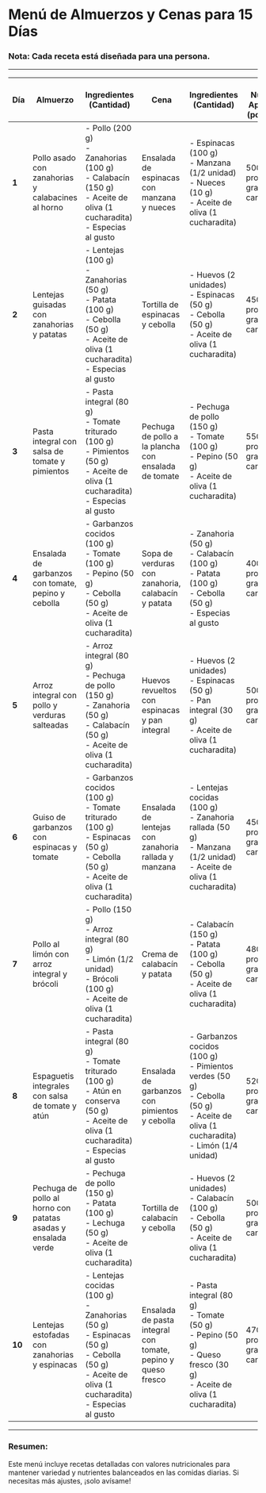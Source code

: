 
# Menú de Almuerzos y Cenas para 15 Días

### **Nota:** Cada receta está diseñada para una persona.

---

| **Día** | **Almuerzo**                                                               | **Ingredientes (Cantidad)**                                                                                                                                                      | **Cena**                                                                              | **Ingredientes (Cantidad)**                                                                                                                              | **Valor Nutricional Aproximado (por comida)**        |
|---------|----------------------------------------------------------------------------|----------------------------------------------------------------------------------------------------------------------------------------------------------------------------------|--------------------------------------------------------------------------------------|-----------------------------------------------------------------------------------------------------------------------------------------------------------|-----------------------------------------------------|
| **1**   | Pollo asado con zanahorias y calabacines al horno                          | - Pollo (200 g) <br> - Zanahorias (100 g) <br> - Calabacín (150 g) <br> - Aceite de oliva (1 cucharadita) <br> - Especias al gusto                                                | Ensalada de espinacas con manzana y nueces                                           | - Espinacas (100 g) <br> - Manzana (1/2 unidad) <br> - Nueces (10 g) <br> - Aceite de oliva (1 cucharadita)                                              | 500 kcal, 40g proteína, 20g grasa, 45g carbohidratos |
| **2**   | Lentejas guisadas con zanahorias y patatas                                 | - Lentejas (100 g) <br> - Zanahorias (50 g) <br> - Patata (100 g) <br> - Cebolla (50 g) <br> - Aceite de oliva (1 cucharadita) <br> - Especias al gusto                           | Tortilla de espinacas y cebolla                                                      | - Huevos (2 unidades) <br> - Espinacas (50 g) <br> - Cebolla (50 g) <br> - Aceite de oliva (1 cucharadita)                                               | 450 kcal, 25g proteína, 15g grasa, 60g carbohidratos |
| **3**   | Pasta integral con salsa de tomate y pimientos                             | - Pasta integral (80 g) <br> - Tomate triturado (100 g) <br> - Pimientos (50 g) <br> - Aceite de oliva (1 cucharadita) <br> - Especias al gusto                                  | Pechuga de pollo a la plancha con ensalada de tomate                                 | - Pechuga de pollo (150 g) <br> - Tomate (100 g) <br> - Pepino (50 g) <br> - Aceite de oliva (1 cucharadita)                                              | 550 kcal, 35g proteína, 18g grasa, 60g carbohidratos |
| **4**   | Ensalada de garbanzos con tomate, pepino y cebolla                         | - Garbanzos cocidos (100 g) <br> - Tomate (100 g) <br> - Pepino (50 g) <br> - Cebolla (50 g) <br> - Aceite de oliva (1 cucharadita)                                               | Sopa de verduras con zanahoria, calabacín y patata                                   | - Zanahoria (50 g) <br> - Calabacín (100 g) <br> - Patata (100 g) <br> - Cebolla (50 g) <br> - Especias al gusto                                         | 400 kcal, 20g proteína, 10g grasa, 60g carbohidratos |
| **5**   | Arroz integral con pollo y verduras salteadas                              | - Arroz integral (80 g) <br> - Pechuga de pollo (150 g) <br> - Zanahoria (50 g) <br> - Calabacín (50 g) <br> - Aceite de oliva (1 cucharadita)                                    | Huevos revueltos con espinacas y pan integral                                        | - Huevos (2 unidades) <br> - Espinacas (50 g) <br> - Pan integral (30 g) <br> - Aceite de oliva (1 cucharadita)                                          | 500 kcal, 30g proteína, 15g grasa, 55g carbohidratos |
| **6**   | Guiso de garbanzos con espinacas y tomate                                  | - Garbanzos cocidos (100 g) <br> - Tomate triturado (100 g) <br> - Espinacas (50 g) <br> - Cebolla (50 g) <br> - Aceite de oliva (1 cucharadita)                                  | Ensalada de lentejas con zanahoria rallada y manzana                                 | - Lentejas cocidas (100 g) <br> - Zanahoria rallada (50 g) <br> - Manzana (1/2 unidad) <br> - Aceite de oliva (1 cucharadita)                            | 450 kcal, 25g proteína, 12g grasa, 60g carbohidratos |
| **7**   | Pollo al limón con arroz integral y brócoli                                | - Pollo (150 g) <br> - Arroz integral (80 g) <br> - Limón (1/2 unidad) <br> - Brócoli (100 g) <br> - Aceite de oliva (1 cucharadita)                                              | Crema de calabacín y patata                                                          | - Calabacín (150 g) <br> - Patata (100 g) <br> - Cebolla (50 g) <br> - Aceite de oliva (1 cucharadita)                                                   | 480 kcal, 28g proteína, 14g grasa, 55g carbohidratos |
| **8**   | Espaguetis integrales con salsa de tomate y atún                           | - Pasta integral (80 g) <br> - Tomate triturado (100 g) <br> - Atún en conserva (50 g) <br> - Aceite de oliva (1 cucharadita) <br> - Especias al gusto                            | Ensalada de garbanzos con pimientos y cebolla                                        | - Garbanzos cocidos (100 g) <br> - Pimientos verdes (50 g) <br> - Cebolla (50 g) <br> - Aceite de oliva (1 cucharadita) <br> - Limón (1/4 unidad)        | 520 kcal, 32g proteína, 16g grasa, 60g carbohidratos |
| **9**   | Pechuga de pollo al horno con patatas asadas y ensalada verde              | - Pechuga de pollo (150 g) <br> - Patata (100 g) <br> - Lechuga (50 g) <br> - Aceite de oliva (1 cucharadita)                                                                     | Tortilla de calabacín y cebolla                                                      | - Huevos (2 unidades) <br> - Calabacín (100 g) <br> - Cebolla (50 g) <br> - Aceite de oliva (1 cucharadita)                                              | 500 kcal, 35g proteína, 18g grasa, 50g carbohidratos |
| **10**  | Lentejas estofadas con zanahorias y espinacas                              | - Lentejas cocidas (100 g) <br> - Zanahorias (50 g) <br> - Espinacas (50 g) <br> - Cebolla (50 g) <br> - Aceite de oliva (1 cucharadita) <br> - Especias al gusto                  | Ensalada de pasta integral con tomate, pepino y queso fresco                         | - Pasta integral (80 g) <br> - Tomate (50 g) <br> - Pepino (50 g) <br> - Queso fresco (30 g) <br> - Aceite de oliva (1 cucharadita)                     | 470 kcal, 25g proteína, 15g grasa, 60g carbohidratos |

---

### **Resumen:**
Este menú incluye recetas detalladas con valores nutricionales para mantener variedad y nutrientes balanceados en las comidas diarias. Si necesitas más ajustes, ¡solo avísame!
